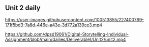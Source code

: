 ## Unit 2 daily


https://user-images.githubusercontent.com/100513855/227400769-171f5bd3-7a8d-446e-a43e-3d772a139ce3.mp4

https://github.com/dpsd19061/Digital-Storytelling-Individual-Assignment/blob/main/dailies/Deliverable1/Unit2/unit2.mp4

